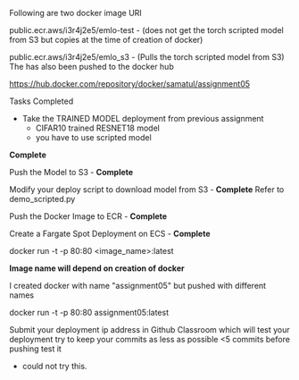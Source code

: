 Following are two docker image URI

public.ecr.aws/i3r4j2e5/emlo-test - (does not get the torch scripted model from S3 but copies at the time of creation of docker)

public.ecr.aws/i3r4j2e5/emlo_s3 - (Pulls the torch scripted model from S3)
The has also been pushed to the docker hub

https://hub.docker.com/repository/docker/samatul/assignment05

Tasks Completed

- Take the TRAINED MODEL deployment from previous assignment
  - CIFAR10 trained RESNET18 model
  - you have to use scripted model

**Complete**

Push the Model to S3 - **Complete** 

Modify your deploy script to download model from S3 - **Complete** Refer to demo_scripted.py

Push the Docker Image to ECR - **Complete**

Create a Fargate Spot Deployment on ECS - **Complete**

docker run -t -p 80:80 <image_name>:latest

**Image name will depend on creation of docker**

I created docker with name "assignment05" but pushed with different names

docker run -t -p 80:80 assignment05:latest

Submit your deployment ip address in Github Classroom which will test your deployment
try to keep your commits as less as possible <5 commits
before pushing test it
- could not try this.



